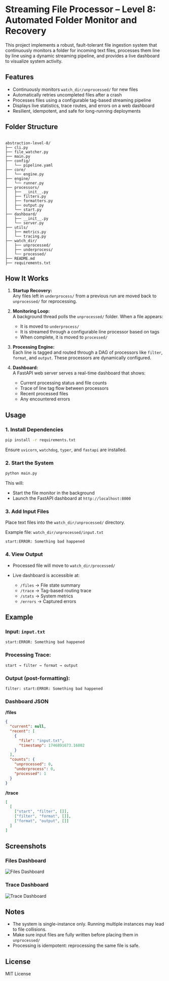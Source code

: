 # Streaming File Processor – Level 8: Automated Folder Monitor and Recovery

This project implements a robust, fault-tolerant file ingestion system that continuously monitors a folder for incoming text files, processes them line by line using a dynamic streaming pipeline, and provides a live dashboard to visualize system activity.

## Features

- Continuously monitors `watch_dir/unprocessed/` for new files
- Automatically retries uncompleted files after a crash
- Processes files using a configurable tag-based streaming pipeline
- Displays live statistics, trace routes, and errors on a web dashboard
- Resilient, idempotent, and safe for long-running deployments

## Folder Structure

```

abstraction-level-8/
├── cli.py
├── file_watcher.py
├── main.py
├── config/
│   └── pipeline.yaml
├── core/
│   └── engine.py
├── engine/
│   └── runner.py      
├── processors/
│   ├── __init__.py
│   ├── filters.py
│   ├── formatters.py
│   ├── output.py
│   └── start.py
├── dashboard/
│   ├── __init__.py
│   └── server.py
├── utils/
│   ├── metrics.py
│   └── tracing.py
├── watch_dir/
│   ├── unprocessed/
│   ├── underprocess/
│   └── processed/
├── README.md
├── requirements.txt

````

## How It Works

1. **Startup Recovery:**  
   Any files left in `underprocess/` from a previous run are moved back to `unprocessed/` for reprocessing.

2. **Monitoring Loop:**  
   A background thread polls the `unprocessed/` folder. When a file appears:
   - It is moved to `underprocess/`
   - It is streamed through a configurable line processor based on tags
   - When complete, it is moved to `processed/`

3. **Processing Engine:**  
   Each line is tagged and routed through a DAG of processors like `filter`, `format`, and `output`. These processors are dynamically configured.

4. **Dashboard:**  
   A FastAPI web server serves a real-time dashboard that shows:
   - Current processing status and file counts
   - Trace of line tag flow between processors
   - Recent processed files
   - Any encountered errors

## Usage

### 1. Install Dependencies

```bash
pip install -r requirements.txt
````

Ensure `uvicorn`, `watchdog`, `typer`, and `fastapi` are installed.

### 2. Start the System

```bash
python main.py
```

This will:

* Start the file monitor in the background
* Launch the FastAPI dashboard at `http://localhost:8000`

### 3. Add Input Files

Place text files into the `watch_dir/unprocessed/` directory.

Example file: `watch_dir/unprocessed/input.txt`

```
start:ERROR: Something bad happened
```

### 4. View Output

* Processed file will move to `watch_dir/processed/`
* Live dashboard is accessible at:

  * `/files` → File state summary
  * `/trace` → Tag-based routing trace
  * `/stats` → System metrics
  * `/errors` → Captured errors

## Example

### Input: `input.txt`

```
start:ERROR: Something bad happened
```

### Processing Trace:

```
start → filter → format → output
```

### Output (post-formatting):

```
filter: start:ERROR: Something bad happened
```

### Dashboard JSON

**/files**

```json
{
  "current": null,
  "recent": [
    {
      "file": "input.txt",
      "timestamp": 1746891673.16802
    }
  ],
  "counts": {
    "unprocessed": 0,
    "underprocess": 0,
    "processed": 1
  }
}
```

**/trace**

```json
[
  [
    ["start", "filter", []],
    ["filter", "format", []],
    ["format", "output", []]
  ]
]
```

## Screenshots

### Files Dashboard
![Files Dashboard](/days/dataflow-framework/abstraction-level-8/images/files.png)

### Trace Dashboard
![Trace Dashboard](/days/dataflow-framework/abstraction-level-8/images/files.png)


## Notes

* The system is single-instance only. Running multiple instances may lead to file collisions.
* Make sure input files are fully written before placing them in `unprocessed/`
* Processing is idempotent: reprocessing the same file is safe.

## License

MIT License


